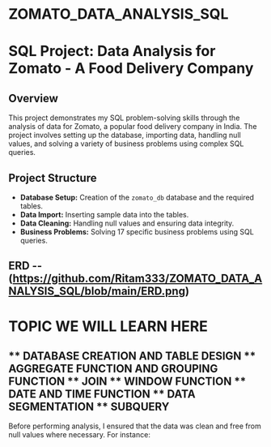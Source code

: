 # ZOMATO_DATA_ANALYSIS_SQL
# SQL Project: Data Analysis for Zomato - A Food Delivery Company

## Overview

This project demonstrates my SQL problem-solving skills through the analysis of data for Zomato, a popular food delivery company in India. The project involves setting up the database, importing data, handling null values, and solving a variety of business problems using complex SQL queries.

## Project Structure

- **Database Setup:** Creation of the `zomato_db` database and the required tables.
- **Data Import:** Inserting sample data into the tables.
- **Data Cleaning:** Handling null values and ensuring data integrity.
- **Business Problems:** Solving 17 specific business problems using SQL queries.

## ERD -- (https://github.com/Ritam333/ZOMATO_DATA_ANALYSIS_SQL/blob/main/ERD.png) 



# TOPIC WE WILL LEARN HERE 
** DATABASE CREATION AND TABLE DESIGN
** AGGREGATE FUNCTION AND GROUPING FUNCTION
** JOIN
** WINDOW FUNCTION
** DATE AND TIME FUNCTION
** DATA SEGMENTATION
** SUBQUERY
-----------------------------------------------------------------------------------------------
Before performing analysis, I ensured that the data was clean and free from null values where necessary. For instance:

